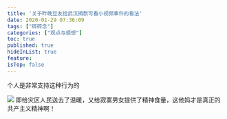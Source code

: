 ```yaml
---
title: '关于昨晚豆友给武汉捐款可看小视频事件的看法'
date: 2020-01-29 07:36:09
tags: ["碎碎念"]
categories: ["观点与感想"]
toc: true
published: true
hideInList: true
feature: 
isTop: false
---
```

个人是非常支持这种行为的

<!-- more -->

![](https://linon419.github.io/post-images/1580211508964.jpg)
即给灾区人民送去了温暖，又给寂寞男女提供了精神食量，这他妈才是真正的共产主义精神啊！